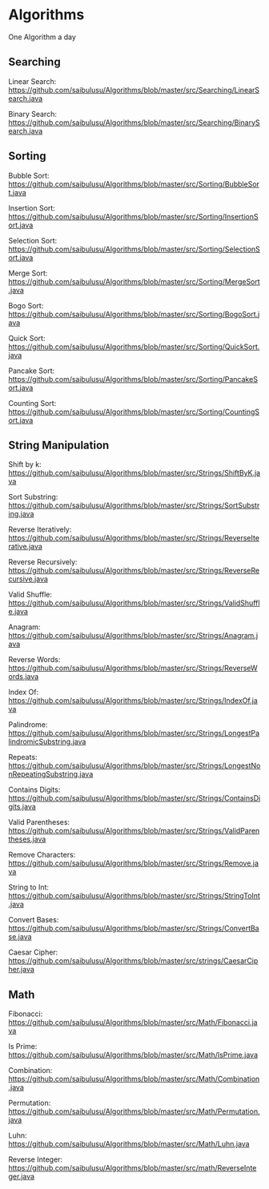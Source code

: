 # Algorithms

One Algorithm a day



## Searching

Linear Search: https://github.com/saibulusu/Algorithms/blob/master/src/Searching/LinearSearch.java

Binary Search: https://github.com/saibulusu/Algorithms/blob/master/src/Searching/BinarySearch.java



## Sorting
Bubble Sort: https://github.com/saibulusu/Algorithms/blob/master/src/Sorting/BubbleSort.java

Insertion Sort: https://github.com/saibulusu/Algorithms/blob/master/src/Sorting/InsertionSort.java

Selection Sort: https://github.com/saibulusu/Algorithms/blob/master/src/Sorting/SelectionSort.java

Merge Sort: https://github.com/saibulusu/Algorithms/blob/master/src/Sorting/MergeSort.java

Bogo Sort: https://github.com/saibulusu/Algorithms/blob/master/src/Sorting/BogoSort.java

Quick Sort: https://github.com/saibulusu/Algorithms/blob/master/src/Sorting/QuickSort.java

Pancake Sort: https://github.com/saibulusu/Algorithms/blob/master/src/Sorting/PancakeSort.java

Counting Sort: https://github.com/saibulusu/Algorithms/blob/master/src/Sorting/CountingSort.java



## String Manipulation
Shift by k: https://github.com/saibulusu/Algorithms/blob/master/src/Strings/ShiftByK.java

Sort Substring: https://github.com/saibulusu/Algorithms/blob/master/src/Strings/SortSubstring.java

Reverse Iteratively: https://github.com/saibulusu/Algorithms/blob/master/src/Strings/ReverseIterative.java

Reverse Recursively: https://github.com/saibulusu/Algorithms/blob/master/src/Strings/ReverseRecursive.java

Valid Shuffle: https://github.com/saibulusu/Algorithms/blob/master/src/Strings/ValidShuffle.java

Anagram: https://github.com/saibulusu/Algorithms/blob/master/src/Strings/Anagram.java

Reverse Words: https://github.com/saibulusu/Algorithms/blob/master/src/Strings/ReverseWords.java

Index Of: https://github.com/saibulusu/Algorithms/blob/master/src/Strings/IndexOf.java

Palindrome: https://github.com/saibulusu/Algorithms/blob/master/src/Strings/LongestPalindromicSubstring.java

Repeats: https://github.com/saibulusu/Algorithms/blob/master/src/Strings/LongestNonRepeatingSubstring.java

Contains Digits: https://github.com/saibulusu/Algorithms/blob/master/src/Strings/ContainsDigits.java

Valid Parentheses: https://github.com/saibulusu/Algorithms/blob/master/src/Strings/ValidParentheses.java

Remove Characters: https://github.com/saibulusu/Algorithms/blob/master/src/Strings/Remove.java

String to Int: https://github.com/saibulusu/Algorithms/blob/master/src/Strings/StringToInt.java

Convert Bases: https://github.com/saibulusu/Algorithms/blob/master/src/Strings/ConvertBase.java

Caesar Cipher: https://github.com/saibulusu/Algorithms/blob/master/src/strings/CaesarCipher.java

## Math
Fibonacci: https://github.com/saibulusu/Algorithms/blob/master/src/Math/Fibonacci.java

Is Prime: https://github.com/saibulusu/Algorithms/blob/master/src/Math/IsPrime.java

Combination: https://github.com/saibulusu/Algorithms/blob/master/src/Math/Combination.java

Permutation: https://github.com/saibulusu/Algorithms/blob/master/src/Math/Permutation.java

Luhn: https://github.com/saibulusu/Algorithms/blob/master/src/Math/Luhn.java

Reverse Integer: https://github.com/saibulusu/Algorithms/blob/master/src/math/ReverseInteger.java
